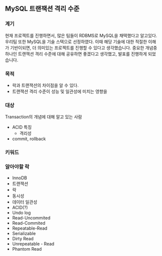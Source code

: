 ## MySQL 트랜잭션 격리 수준
### 계기
현재 프로젝트를 진행하면서, 많은 팀들이 RDBMS로 MySQL을 채택했다고 알고있다. 우리팀 또한 MySQL을 기술 스택으로 선정하였다. 이때 해당 기술에 대한 적절한 이해가 기반이되면, 더 의미있는 프로젝트를 진행할 수 있다고 생각했습니다. 중요한 개념중 하나인 트랜잭션 격리 수준에 대해 공유하면 좋겠다고 생각했고, 발표를 진행하게 되었습니다. 
### 목적
- 락과 트랜잭션의 차이점을 알 수 있다.
- 트랜잭션 격리 수준이 성능 및 일관성에 미치는 영향을 
### 대상
Transaction의 개념에 대해 알고 있는 사람
- ACID 특징
	- 격리성
- commit, rollback

### 키워드
### 알아야할 락

- InnoDB 
- 트랜잭션
- 락
- 동시성
- 데이터 일관성
- ACID(?)
- Undo log
- Read-Uncommited
- Read-Commited
- Repeatable-Read
- Serializable
- Dirty Read
- Unrepeatable - Read
- Phantom Read
